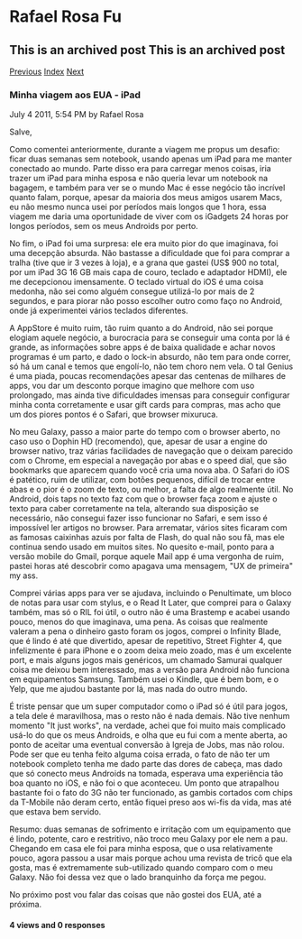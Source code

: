 Rafael Rosa Fu
==============

This is an archived post This is an archived post
-------------------------------------------------

[Previous](../../../posts/2011/07/minha-viagem-aos-eua-o-declinio-do-imperio-am.html)
[Index](../../../index.html)
[Next](../../../posts/2011/07/coisas-legais-da-minha-viagem-aos-eua.html)

### Minha viagem aos EUA - iPad

July 4 2011, 5:54 PM by Rafael Rosa

Salve,

Como comentei anteriormente, durante a viagem me propus um desafio:
ficar duas semanas sem notebook, usando apenas um iPad para me manter
conectado ao mundo. Parte disso era para carregar menos coisas, iria
trazer um iPad para minha esposa e não queria levar um notebook na
bagagem, e também para ver se o mundo Mac é esse negócio tão incrível
quanto falam, porque, apesar da maioria dos meus amigos usarem Macs, eu
não mesmo nunca usei por períodos mais longos que 1 hora, essa viagem me
daria uma oportunidade de viver com os iGadgets 24 horas por longos
períodos, sem os meus Androids por perto.

No fim, o iPad foi uma surpresa: ele era muito pior do que imaginava,
foi uma decepção absurda. Não bastasse a dificuldade que foi para
comprar a tralha (tive que ir 3 vezes à loja), e a grana que gastei (US$
900 no total, por um iPad 3G 16 GB mais capa de couro, teclado e
adaptador HDMI), ele me decepcionou imensamente. O teclado virtual do
iOS é uma coisa medonha, não sei como alguém consegue utilizá-lo por
mais de 2 segundos, e para piorar não posso escolher outro como faço no
Android, onde já experimentei vários teclados diferentes.

A AppStore é muito ruim, tão ruim quanto a do Android, não sei porque
elogiam aquele negócio, a burocracia para se conseguir uma conta por lá
é grande, as informações sobre apps é de baixa qualidade e achar novos
programas é um parto, e dado o lock-in absurdo, não tem para onde
correr, só há um canal e temos que engolí-lo, não tem choro nem vela. O
tal Genius é uma piada, poucas recomendações apesar das centenas de
milhares de apps, vou dar um desconto porque imagino que melhore com uso
prolongado, mas ainda tive dificuldades imensas para conseguir
configurar minha conta corretamente e usar gift cards para compras, mas
acho que um dos piores pontos é o Safari, que browser mixuruca.

No meu Galaxy, passo a maior parte do tempo com o browser aberto, no
caso uso o Dophin HD (recomendo), que, apesar de usar a engine do
browser nativo, traz várias facilidades de navegação que o deixam
parecido com o Chrome, em especial a navegação por abas e o speed dial,
que são bookmarks que aparecem quando você cria uma nova aba. O Safari
do iOS é patético, ruim de utilizar, com botões pequenos, difícil de
trocar entre abas e o pior é o zoom de texto, ou melhor, a falta de algo
realmente útil. No Android, dois taps no texto faz com que o browser
faça zoom e ajuste o texto para caber corretamente na tela, alterando
sua disposição se necessário, não consegui fazer isso funcionar no
Safari, e sem isso é impossível ler artigos no browser. Para arrematar,
vários sites ficaram com as famosas caixinhas azuis por falta de Flash,
do qual não sou fã, mas ele continua sendo usado em muitos sites. No
quesito e-mail, ponto para a versão mobile do Gmail, porque aquele Mail
app é uma vergonha de ruim, pastei horas até descobrir como apagava uma
mensagem, "UX de primeira" my ass.

Comprei várias apps para ver se ajudava, incluindo o Penultimate, um
bloco de notas para usar com stylus, e o Read It Later, que comprei para
o Galaxy também, mas só o RIL foi útil, o outro não é uma Brastemp e
acabei usando pouco, menos do que imaginava, uma pena. As coisas que
realmente valeram a pena o dinheiro gasto foram os jogos, comprei o
Infinity Blade, que é lindo é até que divertido, apesar de repetitivo,
Street Fighter 4, que infelizmente é para iPhone e o zoom deixa meio
zoado, mas é um excelente port, e mais alguns jogos mais genéricos, um
chamado Samurai qualquer coisa me deixou bem interessado, mas a versão
para Android não funciona em equipamentos Samsung. Também usei o Kindle,
que é bem bom, e o Yelp, que me ajudou bastante por lá, mas nada do
outro mundo.

É triste pensar que um super computador como o iPad só é útil para
jogos, a tela dele é maravilhosa, mas o resto não é nada demais. Não
tive nenhum momento "It just works", na verdade, achei que foi muito
mais complicado usá-lo do que os meus Androids, e olha que eu fui com a
mente aberta, ao ponto de aceitar uma eventual conversão à Igreja de
Jobs, mas não rolou. Pode ser que eu tenha feito alguma coisa errada, o
fato de não ter um notebook completo tenha me dado parte das dores de
cabeça, mas dado que só conecto meus Androids na tomada, esperava uma
experiência tão boa quanto no iOS, e não foi o que aconteceu. Um ponto
que atrapalhou bastante foi o fato do 3G não ter funcionado, as gambis
cortados com chips da T-Mobile não deram certo, então fiquei preso aos
wi-fis da vida, mas até que estava bem servido.

Resumo: duas semanas de sofrimento e irritação com um equipamento que é
lindo, potente, caro e restritivo, não troco meu Galaxy por ele nem a
pau. Chegando em casa ele foi para minha esposa, que o usa relativamente
pouco, agora passou a usar mais porque achou uma revista de tricô que
ela gosta, mas é extremamente sub-utilizado quando comparo com o meu
Galaxy. Não foi dessa vez que o lado branquinho da força me pegou.

No próximo post vou falar das coisas que não gostei dos EUA, até a
próxima.

#### 4 views and 0 responses


